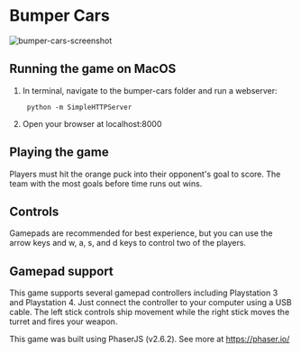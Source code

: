 # Bumper Cars

![bumper-cars-screenshot](https://user-images.githubusercontent.com/9968431/58524591-bc8dd500-8196-11e9-8a19-214770c0bb79.jpg)

## Running the game on MacOS

1. In terminal, navigate to the bumper-cars folder and run a webserver:

        python -m SimpleHTTPServer

2. Open your browser at localhost:8000

## Playing the game

Players must hit the orange puck into their opponent's goal to score. The team with the most goals before time runs out wins.

## Controls

Gamepads are recommended for best experience, but you can use the arrow keys and w, a, s, and d keys to control two of the players.

## Gamepad support

This game supports several gamepad controllers including Playstation 3 and Playstation 4. Just connect the controller to your computer using a USB cable. The left stick controls ship movement while the right stick moves the turret and fires your weapon.

This game was built using PhaserJS (v2.6.2). See more at https://phaser.io/
